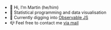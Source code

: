 - 👋 Hi, I’m Martin (he/him)
- 👀 Statistical programming and data visualisation
- 🌱 Currently digging into [Observable JS](https://observablehq.com)
- 📪 Feel free to contact me <a href="mailto:martin.arnold@vwl.uni-due.de">via mail</a>

<!---
mca91/mca91 is a ✨ special ✨ repository because its `README.md` (this file) appears on your GitHub profile.
You can click the Preview link to take a look at your changes.
--->
